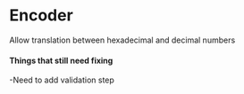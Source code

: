 # Encoder
Allow translation between hexadecimal and decimal numbers


#### Things that still need fixing
-Need to add validation step


